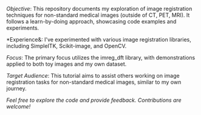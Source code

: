 *Objective*: This repository documents my exploration of image registration techniques for non-standard medical images (outside of CT, PET, MRI). It follows a learn-by-doing approach, showcasing code examples and experiments.

*Experience&: I've experimented with various image registration libraries, including SimpleITK, Scikit-image, and OpenCV.

*Focus*: The primary focus utilizes the imreg_dft library, with demonstrations applied to both toy images and my own dataset.

*Target Audience*: This tutorial aims to assist others working on image registration tasks for non-standard medical images, similar to my own journey.

*Feel free to explore the code and provide feedback. Contributions are welcome!*
